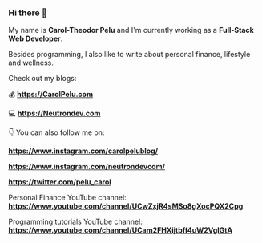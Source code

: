 ### Hi there 👋

<!--
**Tynael/Tynael** is a ✨ _special_ ✨ repository because its `README.md` (this file) appears on your GitHub profile.

Here are some ideas to get you started:

- 🔭 I’m currently working on ...
- 🌱 I’m currently learning ...
- 👯 I’m looking to collaborate on ...
- 🤔 I’m looking for help with ...
- 💬 Ask me about ...
- 📫 How to reach me: ...
- 😄 Pronouns: ...
- ⚡ Fun fact: ...
-->
My name is **Carol-Theodor Pelu** and I'm currently working as a **Full-Stack Web Developer**.

Besides programming, I also like to write about personal finance, lifestyle and wellness.

Check out my blogs:

💰 **https://CarolPelu.com**

💻 **https://Neutrondev.com**


👇 You can also follow me on:

**https://www.instagram.com/carolpelublog/**

**https://www.instagram.com/neutrondevcom/**

**https://twitter.com/pelu_carol**

Personal Finance YouTube channel: **https://www.youtube.com/channel/UCwZxjR4sMSo8gXocPQX2Cpg**

Programming tutorials YouTube channel: **https://www.youtube.com/channel/UCam2FHXijtbff4uW2VglGtA**
